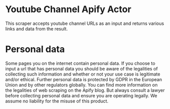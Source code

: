 # Youtube Channel Apify Actor

This scraper accepts youtube channel URLs as an input and returns various links and data from the result.


# Personal data
Some pages you on the internet contain personal data.  If you choose to input a url that has personal data you should be aware of the legalities of collecting such information and whether or not your use case is legitimate and/or ethical.  Further personal data is protected by GDPR in the European Union and by other regulators globally. You can find more information on the legalities of web scraping on the Apify blog. But always consult a lawyer before collecting personal data and ensure you are operating legally. We assume no liability for the misuse of this product.
